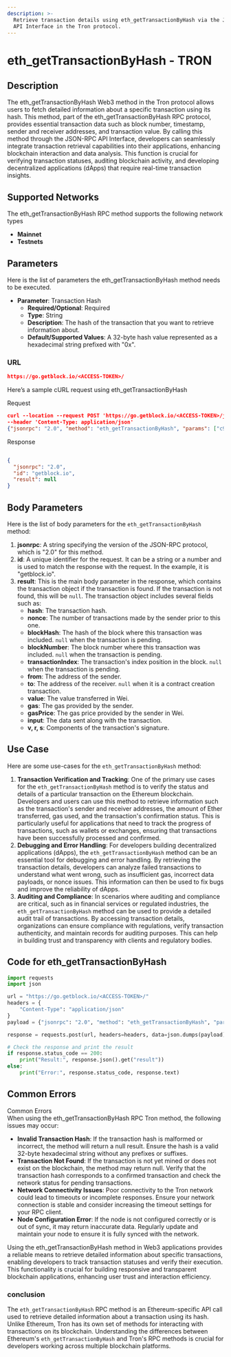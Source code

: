 ```yaml
---
description: >-
  Retrieve transaction details using eth_getTransactionByHash via the JSON-RPC
  API Interface in the Tron protocol.
---
```


# eth\_getTransactionByHash - TRON

## Description

The eth\_getTransactionByHash Web3 method in the Tron protocol allows users to fetch detailed information about a specific transaction using its hash. This method, part of the eth\_getTransactionByHash RPC protocol, provides essential transaction data such as block number, timestamp, sender and receiver addresses, and transaction value. By calling this method through the JSON-RPC API Interface, developers can seamlessly integrate transaction retrieval capabilities into their applications, enhancing blockchain interaction and data analysis. This function is crucial for verifying transaction statuses, auditing blockchain activity, and developing decentralized applications (dApps) that require real-time transaction insights.

## Supported Networks

The eth\_getTransactionByHash RPC method supports the following network types

* **Mainnet**
* **Testnets**

## Parameters

Here is the list of parameters the eth\_getTransactionByHash method needs to be executed.

* **Parameter**: Transaction Hash
  * **Required/Optional**: Required
  * **Type**: String
  * **Description**: The hash of the transaction that you want to retrieve information about.
  * **Default/Supported Values**: A 32-byte hash value represented as a hexadecimal string prefixed with "0x".

### URL

```json
https://go.getblock.io/<ACCESS-TOKEN>/
```

Here’s a sample cURL request using eth\_getTransactionByHash

Request

```json
curl --location --request POST 'https://go.getblock.io/<ACCESS-TOKEN>/jsonrpc' 
--header 'Content-Type: application/json' 
{"jsonrpc": "2.0", "method": "eth_getTransactionByHash", "params": ["c9af231ad59bcd7e8dcf827afd45020a02112704dce74ec5f72cb090aa07eef0"], "id": "getblock.io"}
```

Response

```json

{
  "jsonrpc": "2.0",
  "id": "getblock.io",
  "result": null
}
```

## Body Parameters

Here is the list of body parameters for the `eth_getTransactionByHash` method:

1. **jsonrpc**: A string specifying the version of the JSON-RPC protocol, which is "2.0" for this method.
2. **id**: A unique identifier for the request. It can be a string or a number and is used to match the response with the request. In the example, it is "getblock.io".
3. **result**: This is the main body parameter in the response, which contains the transaction object if the transaction is found. If the transaction is not found, this will be `null`. The transaction object includes several fields such as:
   * **hash**: The transaction hash.
   * **nonce**: The number of transactions made by the sender prior to this one.
   * **blockHash**: The hash of the block where this transaction was included. `null` when the transaction is pending.
   * **blockNumber**: The block number where this transaction was included. `null` when the transaction is pending.
   * **transactionIndex**: The transaction's index position in the block. `null` when the transaction is pending.
   * **from**: The address of the sender.
   * **to**: The address of the receiver. `null` when it is a contract creation transaction.
   * **value**: The value transferred in Wei.
   * **gas**: The gas provided by the sender.
   * **gasPrice**: The gas price provided by the sender in Wei.
   * **input**: The data sent along with the transaction.
   * **v, r, s**: Components of the transaction's signature.

## Use Case

Here are some use-cases for the `eth_getTransactionByHash` method:

1. **Transaction Verification and Tracking**: One of the primary use cases for the `eth_getTransactionByHash` method is to verify the status and details of a particular transaction on the Ethereum blockchain. Developers and users can use this method to retrieve information such as the transaction's sender and receiver addresses, the amount of Ether transferred, gas used, and the transaction's confirmation status. This is particularly useful for applications that need to track the progress of transactions, such as wallets or exchanges, ensuring that transactions have been successfully processed and confirmed.
2. **Debugging and Error Handling**: For developers building decentralized applications (dApps), the `eth_getTransactionByHash` method can be an essential tool for debugging and error handling. By retrieving the transaction details, developers can analyze failed transactions to understand what went wrong, such as insufficient gas, incorrect data payloads, or nonce issues. This information can then be used to fix bugs and improve the reliability of dApps.
3. **Auditing and Compliance**: In scenarios where auditing and compliance are critical, such as in financial services or regulated industries, the `eth_getTransactionByHash` method can be used to provide a detailed audit trail of transactions. By accessing transaction details, organizations can ensure compliance with regulations, verify transaction authenticity, and maintain records for auditing purposes. This can help in building trust and transparency with clients and regulatory bodies.

## Code for eth\_getTransactionByHash

```python
import requests
import json

url = "https://go.getblock.io/<ACCESS-TOKEN>/"
headers = {
    "Content-Type": "application/json"
}
payload = {"jsonrpc": "2.0", "method": "eth_getTransactionByHash", "params": ["c9af231ad59bcd7e8dcf827afd45020a02112704dce74ec5f72cb090aa07eef0"], "id": "getblock.io"}

response = requests.post(url, headers=headers, data=json.dumps(payload))

# Check the response and print the result
if response.status_code == 200:
    print("Result:", response.json().get("result"))
else:
    print("Error:", response.status_code, response.text)
```

## Common Errors

Common Errors\
When using the eth\_getTransactionByHash RPC Tron method, the following issues may occur:

* **Invalid Transaction Hash**: If the transaction hash is malformed or incorrect, the method will return a null result. Ensure the hash is a valid 32-byte hexadecimal string without any prefixes or suffixes.
* **Transaction Not Found**: If the transaction is not yet mined or does not exist on the blockchain, the method may return null. Verify that the transaction hash corresponds to a confirmed transaction and check the network status for pending transactions.
* **Network Connectivity Issues**: Poor connectivity to the Tron network could lead to timeouts or incomplete responses. Ensure your network connection is stable and consider increasing the timeout settings for your RPC client.
* **Node Configuration Error**: If the node is not configured correctly or is out of sync, it may return inaccurate data. Regularly update and maintain your node to ensure it is fully synced with the network.

Using the eth\_getTransactionByHash method in Web3 applications provides a reliable means to retrieve detailed information about specific transactions, enabling developers to track transaction statuses and verify their execution. This functionality is crucial for building responsive and transparent blockchain applications, enhancing user trust and interaction efficiency.

### conclusion

The `eth_getTransactionByHash` RPC method is an Ethereum-specific API call used to retrieve detailed information about a transaction using its hash. Unlike Ethereum, Tron has its own set of methods for interacting with transactions on its blockchain. Understanding the differences between Ethereum's `eth_getTransactionByHash` and Tron's RPC methods is crucial for developers working across multiple blockchain platforms.
